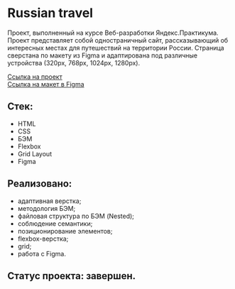 # Russian travel
Проект, выполненный на курсе Веб-разработки Яндекс.Практикума.
</br>
Проект представляет собой одностраничный сайт, рассказывающий об интересных местах для путешествий на территории России. Страница сверстана по макету из Figma и адаптирована под различные устройства (320px, 768px, 1024px, 1280px).
</br>

[Ссылка на проект](https://dhoine345.github.io/russian-travel/)
</br>
[Ссылка на макет в Figma](https://www.figma.com/file/5S2WSbEFL6awjVWJ0NWL8Q/Sprint-3_-Russia-_-desktop-mobile?node-id=28503%3A0)

## Стек:
* HTML
* CSS
* БЭМ
* Flexbox
* Grid Layout
* Figma

## Реализовано:
- адаптивная верстка;
- методология БЭМ;
- файловая структура по БЭМ (Nested);
- соблюдение семантики;
- позиционирование элементов;
- flexbox-верстка;
- grid;
- работа с Figma.

## Статус проекта: завершен.




